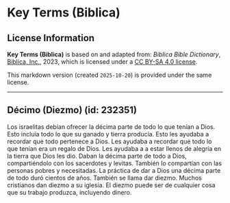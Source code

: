 # Key Terms (Biblica)

## License Information

**Key Terms (Biblica)** is based on and adapted from: _Biblica Bible Dictionary_, [Biblica, Inc.](https://www.biblica.com/), 2023, which is licensed under a [CC BY-SA 4.0 license](https://creativecommons.org/licenses/by-sa/4.0/legalcode.en).

This markdown version (created `2025-10-20`) is provided under the same license.



--------------------------------

## Décimo (Diezmo) (id: 232351)

Los israelitas debían ofrecer la décima parte de todo lo que tenían a Dios. Esto incluía todo lo que su ganado y tierra producía. Esto les ayudaba a recordar que todo pertenece a Dios. Les ayudaba a recordar que todo lo que tenían era un regalo de Dios. Les ayudaba a a estar llenos de alegría en la tierra que Dios les dio. Daban la décima parte de todo a Dios, compartiéndolo con los sacerdotes y levitas. También lo compartían con las personas pobres y necesitadas. La práctica de dar a Dios una décima parte de todo duró cientos de años. También se llama dar diezmo. Muchos cristianos dan diezmo a su iglesia. El diezmo puede ser de cualquier cosa que su trabajo produzca, incluyendo dinero.


